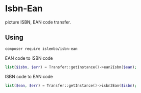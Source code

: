 # Isbn-Ean

picture ISBN, EAN code transfer.

## Using

```bash
composer require islenbo/isbn-ean
```

EAN code to ISBN code
```php
list($isbn, $err) = Transfer::getInstance()->ean2Isbn($ean);
```

ISBN code to EAN code
```php
list($ean, $err) = Transfer::getInstance()->isbn2Ean($isbn);
```
